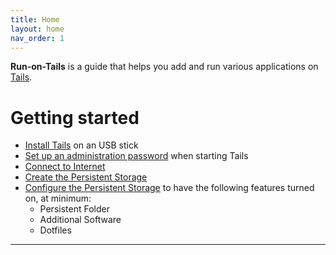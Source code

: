 ```yaml
---
title: Home
layout: home
nav_order: 1
---
```


**Run-on-Tails** is a guide that helps you add and run various applications on [Tails].

# Getting started

- [Install Tails] on an USB stick
- [Set up an administration password] when starting Tails
- [Connect to Internet]
- [Create the Persistent Storage]
- [Configure the Persistent Storage] to have the following features turned on, at minimum:
  - Persistent Folder
  - Additional Software
  - Dotfiles

----
[Tails]: https://tails.net
[Install Tails]: https://tails.net/install/index.en.html
[Set up an administration password]: https://tails.net/doc/first_steps/welcome_screen/administration_password/index.en.html
[Connect to Internet]: https://tails.net/doc/anonymous_internet/tor/index.en.html
[Create the Persistent Storage]: https://tails.net/doc/persistent_storage/index.en.html
[Configure the Persistent Storage]: https://tails.net/doc/persistent_storage/configure/index.en.html

